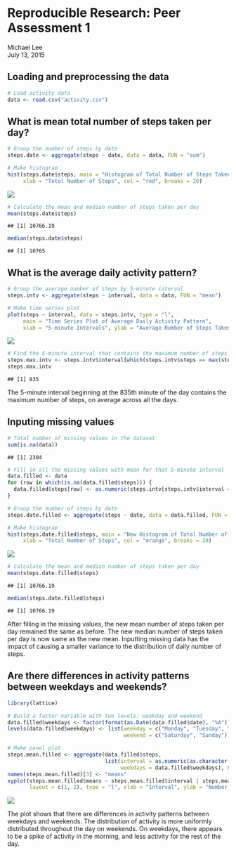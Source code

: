 # Reproducible Research: Peer Assessment 1
Michael Lee  
July 13, 2015  


## Loading and preprocessing the data


```r
# Load activity data
data <- read.csv("activity.csv")
```

## What is mean total number of steps taken per day?


```r
# Group the number of steps by date
steps.date <- aggregate(steps ~ date, data = data, FUN = "sum")

# Make histogram
hist(steps.date$steps, main = "Histogram of Total Number of Steps Taken Each Day",
     xlab = "Total Number of Steps", col = "red", breaks = 20)
```

![](PA1_template_files/figure-html/unnamed-chunk-2-1.png) 

```r
# Calculate the mean and median number of steps taken per day
mean(steps.date$steps)
```

```
## [1] 10766.19
```

```r
median(steps.date$steps)
```

```
## [1] 10765
```

## What is the average daily activity pattern?


```r
# Group the average number of steps by 5-minute interval
steps.intv <- aggregate(steps ~ interval, data = data, FUN = "mean")

# Make time series plot
plot(steps ~ interval, data = steps.intv, type = "l",
     main = "Time Series Plot of Average Daily Activity Pattern",
     xlab = "5-minute Intervals", ylab = "Average Number of Steps Taken")
```

![](PA1_template_files/figure-html/unnamed-chunk-3-1.png) 

```r
# Find the 5-minute interval that contains the maximum number of steps
steps.max.intv <- steps.intv$interval[which(steps.intv$steps == max(steps.intv$steps))]
steps.max.intv
```

```
## [1] 835
```

The 5-minute interval beginning at the 835th minute of the day contains the maximum number of steps, on average across all the days.

## Inputing missing values


```r
# Total number of missing values in the dataset
sum(is.na(data))
```

```
## [1] 2304
```

```r
# Fill in all the missing values with mean for that 5-minute interval
data.filled <- data
for (row in which(is.na(data.filled$steps))) {
  data.filled$steps[row] <- as.numeric(steps.intv[steps.intv$interval == data.filled$interval[row],]["steps"])
}

# Group the number of steps by date
steps.date.filled <- aggregate(steps ~ date, data = data.filled, FUN = "sum")

# Make histogram
hist(steps.date.filled$steps, main = "New Histogram of Total Number of Steps Taken Each Day",
     xlab = "Total Number of Steps", col = "orange", breaks = 20)
```

![](PA1_template_files/figure-html/unnamed-chunk-4-1.png) 

```r
# Calculate the mean and median number of steps taken per day
mean(steps.date.filled$steps)
```

```
## [1] 10766.19
```

```r
median(steps.date.filled$steps)
```

```
## [1] 10766.19
```

After filling in the missing values, the new mean number of steps taken per day remained the same as before. The new median number of steps taken per day is now same as the new mean. Inputting missing data has the impact of causing a smaller variance to the distribution of daily number of steps.

## Are there differences in activity patterns between weekdays and weekends?


```r
library(lattice)

# Build a factor variable with two levels: weekday and weekend
data.filled$weekdays <- factor(format(as.Date(data.filled$date), "%A"))
levels(data.filled$weekdays) <- list(weekday = c("Monday", "Tuesday", "Wednesday", "Thursday", "Friday"),
                                     weekend = c("Saturday", "Sunday"))

# Make panel plot
steps.mean.filled <- aggregate(data.filled$steps,
                               list(interval = as.numeric(as.character(data.filled$interval)),
                                    weekdays = data.filled$weekdays), FUN = "mean")
names(steps.mean.filled)[3] <- "means"
xyplot(steps.mean.filled$means ~ steps.mean.filled$interval | steps.mean.filled$weekdays,
       layout = c(1, 2), type = "l", xlab = "Interval", ylab = "Number of steps")
```

![](PA1_template_files/figure-html/unnamed-chunk-5-1.png) 

The plot shows that there are differences in activity patterns between weekdays and weekends. The distribution of activity is more uniformly distributed throughout the day on weekends. On weekdays, there appears to be a spike of activity in the morning, and less activity for the rest of the day.
